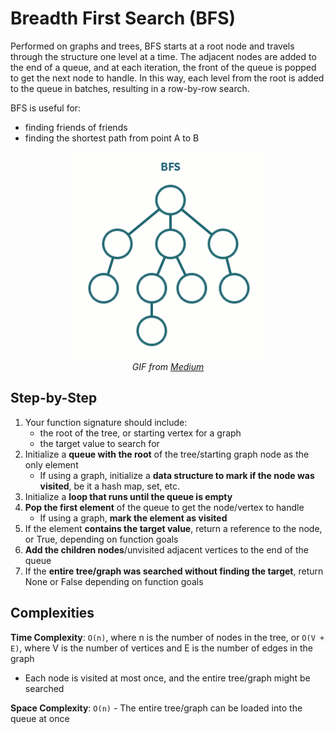 # Breadth First Search (BFS)
Performed on graphs and trees, BFS starts at a root node and travels through the structure one level at a time. 
The adjacent nodes are added to the end of a queue, and at each iteration, the front of the queue is popped to get the next node to handle.
In this way, each level from the root is added to the queue in batches, resulting in a row-by-row search.

BFS is useful for:
* finding friends of friends
* finding the shortest path from point A to B

<div align="center">
    <img src="bfs.gif"/>
    <br/>
    <em>GIF from <a href="https://medium.com/analytics-vidhya/a-quick-explanation-of-dfs-bfs-depth-first-search-breadth-first-search-b9ef4caf952c">Medium</a></em>
</div>



## Step-by-Step

1. Your function signature should include:
    * the root of the tree, or starting vertex for a graph
    * the target value to search for
2. Initialize a **queue with the root** of the tree/starting graph node as the only element
    * If using a graph, initialize a **data structure to mark if the node was visited**, be it a hash map, set, etc.
3. Initialize a **loop that runs until the queue is empty**
4. **Pop the first element** of the queue to get the node/vertex to handle
    * If using a graph, **mark the element as visited**
5. If the element **contains the target value**, return a reference to the node, or True, depending on function goals
6. **Add the children nodes**/unvisited adjacent vertices to the end of the queue
7. If the **entire tree/graph was searched without finding the target**, return None or False depending on function goals



## Complexities

**Time Complexity**: `O(n)`, where n is the number of nodes in the tree, or `O(V + E)`, where V is the number of vertices and E is the number of edges in the graph
- Each node is visited at most once, and the entire tree/graph might be searched

**Space Complexity**: `O(n)` - The entire tree/graph can be loaded into the queue at once